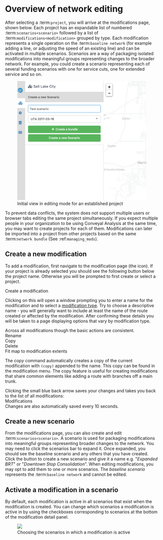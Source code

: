 # Overview of network editing

After selecting a :term:`project`, you will arrive at the modifications page, shown below. Each project has an expandable list of numbered :term:`scenarios<scenario>` followed by a list of :term:`modifications<modification>` grouped by type. Each modification represents a single operation on the :term:`baseline network` (for example adding a line, or adjusting the speed of an existing line) and can be activated in multiple scenarios. Scenarios are a way of packaging isolated modifications into meaningful groups representing changes to the broader network. For example, you could create a scenario representing each of several funding scenarios with one for service cuts, one for extended service and so on.

<figure>
  <img src="../img/create-scenario.png" />
  <figcaption>Initial view in editing mode for an established project</figcaption>
</figure>

To prevent data conflicts, the system does not support multiple users or browser tabs editing the same project simultaneously. If you expect multiple people in your organization to be using Conveyal Analysis at the same time, you may want to create projects for each of them. Modifications can later be imported into a project from other projects based on the same :term:`network bundle` (See :ref:`managing_mods`).

## Create a new modification

To add a modification, first navigate to the modification page (the <i class="fa fa-pencil"></i> icon). If your project is already selected you should see the following button below the project name. Otherwise you will be prompted to first create or select a project. 

<span class="btn btn-success"><i class="fa fa-plus"></i> Create a modification</span>

Clicking on this will open a window prompting you to enter a name for the modification and to select a [modification type](modifications.html). Try to choose a descriptive name - you will generally want to include at least the name of the route created or affected by the modification. After confirming these details you will be taken to a page displaying options that vary by modification type.

Across all modifications though the basic actions are consistent.
<br><span class="ui-icon"><i class="fa fa-pencil"></i>Rename</span>
<br><span class="ui-icon"><i class="fa fa-copy"></i>Copy</span>
<br><span class="ui-icon"><i class="fa fa-trash"></i>Delete</span>
<br><span class="ui-icon"><i class="fa fa-square"></i>Fit map to modification extents</span>

The _copy_ command automatically creates a copy of the current modification with `(copy)` appended to the name. This copy can be found in the modification menu. The copy feature is useful for creating modifications that share common elements like adding a route with branches off a main trunk.

Clicking the small blue back arrow saves your changes and takes you back to the list of all modifications:
<br><span class="ui-icon"><i class="fa fa-chevron-left"></i>Modifications</span>
<br>Changes are also automatically saved every 10 seconds.

## Create a new scenario

From the modifications page, you can also create and edit :term:`scenarios<scenario>`. A scenario is used for packaging modifications into meaningful groups representing broader changes to the network.
You may need to click the scenarios bar to expand it. Once expanded, you should see the baseline scenario and any others that you have created. Click the button to create a new scenario and give it a name e.g. "_Expanded BRT_" or "_Downtown Stop Consolidation_".
When editing modifications, you may opt to add them to one or more scenarios. The _baseline scenario_ represents the :term:`baseline network` and cannot be edited.

## Activate a modification in a scenario

By default, each modification is active in all scenarios that exist when the modification is created. You can change which scenarios a modification is active in by using the checkboxes corresponding to scenarios at the bottom of the modification detail panel.

<figure>
  <img src="../img/scenario-chooser.png" />
  <figcaption>Choosing the scenarios in which a modification is active</figcaption>
</figure>
